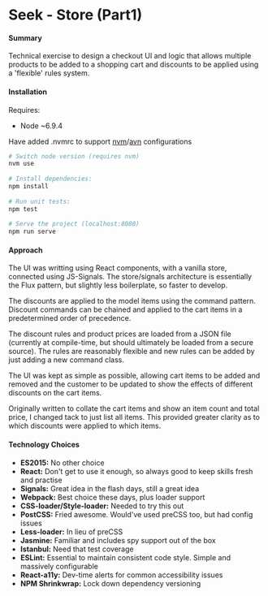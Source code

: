 # Seek - Store (Part1)

#### Summary

Technical exercise to design a checkout UI and logic that allows 
multiple products to be added to a shopping cart and discounts 
to be applied using a 'flexible' rules system.

#### Installation

Requires:
 - Node ~6.9.4
 
Have added .nvmrc to support [nvm](https://github.com/creationix/nvm)/[avn](https://github.com/wbyoung/avn) configurations

```bash
# Switch node version (requires nvm)
nvm use
 
# Install dependencies:
npm install
 
# Run unit tests:
npm test
 
# Serve the project (localhost:8080)
npm run serve
```

#### Approach

The UI was writting using React components, with a vanilla store, 
connected using JS-Signals. The store/signals architecture is 
essentially the Flux pattern, but slightly less boilerplate, 
so faster to develop.

The discounts are applied to the model items using the command pattern.
Discount commands can be chained and applied to the cart items in
a predetermined order of precedence.

The discount rules and product prices are loaded from a JSON file 
(currently at compile-time, but should ultimately be loaded from a 
secure source). The rules are reasonably flexible and new rules can be
added by just adding a new command class.

The UI was kept as simple as possible, allowing cart items to 
be added and removed and the customer to be updated to show the
effects of different discounts on the cart items.

Originally written to collate the cart items and show an item count
and total price, I changed tack to just list all items. 
This provided greater clarity as to which discounts were applied
to which items.

#### Technology Choices

- **ES2015:** No other choice
- **React:** Don't get to use it enough, so always good to keep skills fresh and practise
- **Signals:** Great idea in the flash days, still a great idea
- **Webpack:** Best choice these days, plus loader support
- **CSS-loader/Style-loader:** Needed to try this out
- **PostCSS:** Fried awesome. Would've used preCSS too, but had config issues
- **Less-loader:** In lieu of preCSS
- **Jasmine:** Familiar and includes spy support out of the box
- **Istanbul:** Need that test coverage
- **ESLint:** Essential to maintain consistent code style. Simple and massively configurable
- **React-a11y:** Dev-time alerts for common accessibility issues
- **NPM Shrinkwrap:** Lock down dependency versioning
